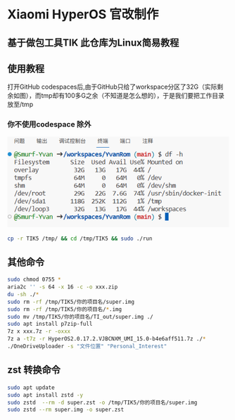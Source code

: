 # Xiaomi HyperOS 官改制作
## 基于做包工具TIK 此仓库为Linux简易教程
## 使用教程
打开GitHub codespaces后,由于GitHub只给了workspace分区了32G（实际剩余如图），而tmp却有100多G之余（不知道是怎么想的），于是我们要把工作目录放至/tmp
### 你不使用codespace 除外
![Alt text](Doc/image.png)
   ```bash
   cp -r TIK5 /tmp/ && cd /tmp/TIK5 && sudo ./run
   ```

## 其他命令
   ```bash
   sudo chmod 0755 *
   aria2c '' -s 64 -x 16 -c -o xxx.zip
   du -sh ./*
   sudo rm -rf /tmp/TIK5/你的项目名/super.img
   sudo rm -rf /tmp/TIK5/你的项目名/*.img
   sudo mv /tmp/TIK5/你的项目名/TI_out/super.img ./
   sudo apt install p7zip-full
   7z x xxx.7z -r -oxxx
   7z a -t7z -r HyperOS2.0.17.2.VJBCNXM_UMI_15.0-b4e6aff511.7z ./*
   ./OneDriveUploader -s "文件位置" "Personal_Interest"
   ```
## zst 转换命令
   ```bash
   sudo apt update
   sudo apt install zstd -y
   sudo zstd  --rm -d super.zst -o /tmp/TIK5/你的项目名/super.img
   sudo zstd --rm super.img -o super.zst
   ```